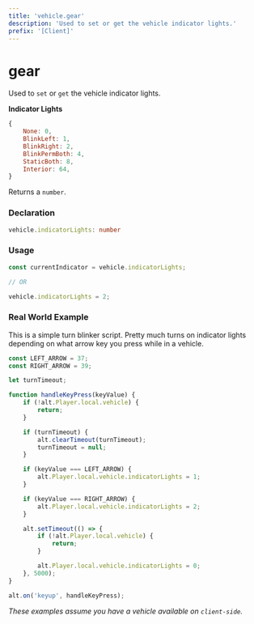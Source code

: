 ```yaml
---
title: 'vehicle.gear'
description: 'Used to set or get the vehicle indicator lights.'
prefix: '[Client]'
---
```


# gear

Used to `set` or `get` the vehicle indicator lights.

**Indicator Lights**

```js
{
    None: 0,
    BlinkLeft: 1,
    BlinkRight: 2,
    BlinkPermBoth: 4,
    StaticBoth: 8,
    Interior: 64,
}
```

Returns a `number`.

### Declaration

```typescript
vehicle.indicatorLights: number
```

### Usage

```js
const currentIndicator = vehicle.indicatorLights;

// OR

vehicle.indicatorLights = 2;
```

### Real World Example

This is a simple turn blinker script. Pretty much turns on indicator lights depending on what arrow key you press while in a vehicle.

```js
const LEFT_ARROW = 37;
const RIGHT_ARROW = 39;

let turnTimeout;

function handleKeyPress(keyValue) {
    if (!alt.Player.local.vehicle) {
        return;
    }

    if (turnTimeout) {
        alt.clearTimeout(turnTimeout);
        turnTimeout = null;
    }

    if (keyValue === LEFT_ARROW) {
        alt.Player.local.vehicle.indicatorLights = 1;
    }

    if (keyValue === RIGHT_ARROW) {
        alt.Player.local.vehicle.indicatorLights = 2;
    }

    alt.setTimeout(() => {
        if (!alt.Player.local.vehicle) {
            return;
        }

        alt.Player.local.vehicle.indicatorLights = 0;
    }, 5000);
}

alt.on('keyup', handleKeyPress);
```

_These examples assume you have a vehicle available on `client-side`._